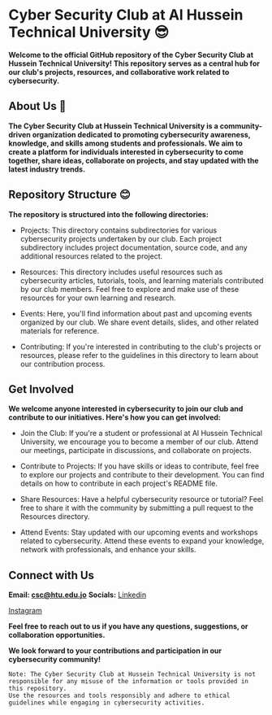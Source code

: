 # Cyber Security Club at Al Hussein Technical University 😎

**Welcome to the official GitHub repository of the Cyber Security Club at Hussein Technical University! 
This repository serves as a central hub for our club's projects, resources, and collaborative work related to cybersecurity.**

## About Us 🙂

**The Cyber Security Club at Hussein Technical University is a community-driven organization dedicated to promoting cybersecurity awareness, knowledge, and skills among students and professionals. 
We aim to create a platform for individuals interested in cybersecurity to come together, share ideas, collaborate on projects, and stay updated with the latest industry trends.**

## Repository Structure 😊

**The repository is structured into the following directories:**

- Projects: This directory contains subdirectories for various cybersecurity projects undertaken by our club. Each project subdirectory includes project documentation, source code, and any additional resources related to the project.

- Resources: This directory includes useful resources such as cybersecurity articles, tutorials, tools, and learning materials contributed by our club members. Feel free to explore and make use of these resources for your own learning and research.

- Events: Here, you'll find information about past and upcoming events organized by our club. We share event details, slides, and other related materials for reference.

- Contributing: If you're interested in contributing to the club's projects or resources, please refer to the guidelines in this directory to learn about our contribution process.

## Get Involved

**We welcome anyone interested in cybersecurity to join our club and contribute to our initiatives. Here's how you can get involved:**

- Join the Club: If you're a student or professional at Al Hussein Technical University, we encourage you to become a member of our club. Attend our meetings, participate in discussions, and collaborate on projects.

- Contribute to Projects: If you have skills or ideas to contribute, feel free to explore our projects and contribute to their development. You can find details on how to contribute in each project's README file.

- Share Resources: Have a helpful cybersecurity resource or tutorial? Feel free to share it with the community by submitting a pull request to the Resources directory.

- Attend Events: Stay updated with our upcoming events and workshops related to cybersecurity. Attend these events to expand your knowledge, network with professionals, and enhance your skills.

## Connect with Us

**Email: csc@htu.edu.jo**
**Socials:**
[Linkedin](https://www.linkedin.com/company/csc-htu/)

[Instagram](https://www.instagram.com/csc_htu/)

**Feel free to reach out to us if you have any questions, suggestions, or collaboration opportunities.**

**We look forward to your contributions and participation in our cybersecurity community!**
```
Note: The Cyber Security Club at Hussein Technical University is not responsible for any misuse of the information or tools provided in this repository.
Use the resources and tools responsibly and adhere to ethical guidelines while engaging in cybersecurity activities.
```
